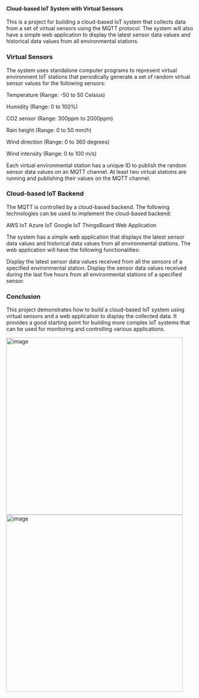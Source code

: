 <h4> Cloud-based IoT System with Virtual Sensors </h4>

This is a project for building a cloud-based IoT system that collects data from a set of virtual sensors using the MQTT protocol. The system will also have a simple web application to display the latest sensor data values and historical data values from all environmental stations.

<h3> Virtual Sensors </h3>

The system uses standalone computer programs to represent virtual environment IoT stations that periodically generate a set of random virtual sensor values for the following sensors:

Temperature (Range: -50 to 50 Celsius)

Humidity (Range: 0 to 100%)

CO2 sensor (Range: 300ppm to 2000ppm)

Rain height (Range: 0 to 50 mm/h)

Wind direction (Range: 0 to 360 degrees)

Wind intensity (Range: 0 to 100 m/s)

Each virtual environmental station has a unique ID to publish the random sensor data values on an MQTT channel. At least two virtual stations are running and publishing their values on the MQTT channel.

<h3> Cloud-based IoT Backend </h3>

The MQTT is controlled by a cloud-based backend. The following technologies can be used to implement the cloud-based backend:

AWS IoT
Azure IoT
Google IoT ThingsBoard
Web Application

The system has a simple web application that displays the latest sensor data values and historical data values from all environmental stations. The web application will have the following functionalities:

Display the latest sensor data values received from all the sensors of a specified environmental station.
Display the sensor data values received during the last five hours from all environmental stations of a specified sensor.

 <h3> Conclusion </h3>

This project demonstrates how to build a cloud-based IoT system using virtual sensors and a web application to display the collected data. It provides a good starting point for building more complex IoT systems that can be used for monitoring and controlling various applications.


<img width="468" alt="image" src="https://user-images.githubusercontent.com/47717859/231624756-5112ff18-bb3c-4991-b4a5-d46cbba0b0be.png">

<img width="468" alt="image" src="https://user-images.githubusercontent.com/47717859/231624644-9c1adfd9-5f7c-400e-8760-6ca5b1efcf72.png">
